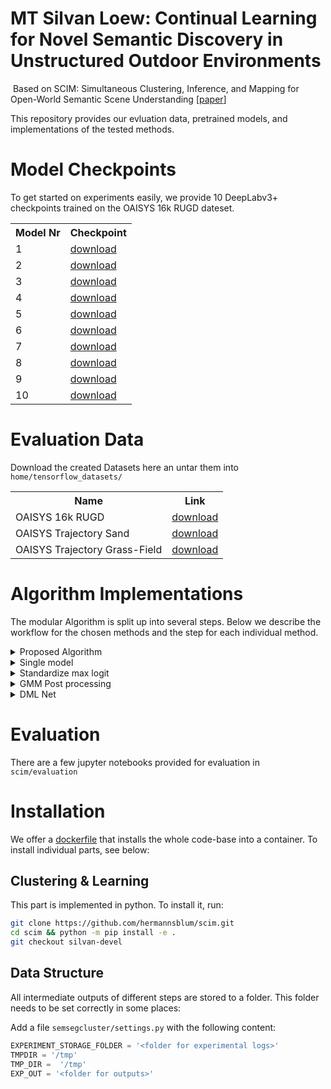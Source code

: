 # MT Silvan Loew: Continual Learning for Novel Semantic Discovery in Unstructured Outdoor Environments
​
Based on SCIM: Simultaneous Clustering, Inference, and Mapping for Open-World Semantic Scene Understanding
[[paper](https://arxiv.org/abs/2206.10670)]


This repository provides our evluation data, pretrained models, and implementations of the tested methods.

# Model Checkpoints
To get started on experiments easily, we provide 10 DeepLabv3+ checkpoints trained on the OAISYS 16k RUGD dateset.

<table>
<tr><th>Model Nr</th><th>Checkpoint</th></tr>
<tr><td>1</td><td><a target="_blank" href="https://polybox.ethz.ch/index.php/s/Bm9N3GMqXzYqqbm">download</a></td></tr>
<tr><td>2</td><td><a target="_blank" href="https://polybox.ethz.ch/index.php/s/T3yNOEcXnXDmoVn">download</a></td></tr>
<tr><td>3</td><td><a target="_blank" href="https://polybox.ethz.ch/index.php/s/dY8Q7xbpkyFXNWw">download</a></td></tr>
<tr><td>4</td><td><a target="_blank" href="https://polybox.ethz.ch/index.php/s/RJcGXjDPXTQ7AIJ">download</a></td></tr>
<tr><td>5</td><td><a target="_blank" href="https://polybox.ethz.ch/index.php/s/T9sQkAVav7jEYyL">download</a></td></tr>
<tr><td>6</td><td><a target="_blank" href="https://polybox.ethz.ch/index.php/s/alu7UZvzxEaFomD">download</a></td></tr>
<tr><td>7</td><td><a target="_blank" href="https://polybox.ethz.ch/index.php/s/8NJbDfjJCpinAp6">download</a></td></tr>
<tr><td>8</td><td><a target="_blank" href="https://polybox.ethz.ch/index.php/s/OWhNgr9XijNaga8">download</a></td></tr>
<tr><td>9</td><td><a target="_blank" href="https://polybox.ethz.ch/index.php/s/vnKp1P3nZ4AY39C">download</a></td></tr>
<tr><td>10</td><td><a target="_blank" href="https://polybox.ethz.ch/index.php/s/3FggFu422AUg8rX">download</a></td></tr>
</table>

# Evaluation Data

Download the created Datasets here an untar them into `home/tensorflow_datasets/`
<table>
<tr><th>Name</th><th>Link</th></tr>
<tr><td>OAISYS 16k RUGD</td><td><a target="_blank" href="https://polybox.ethz.ch/index.php/s/3jcTNtm2rcnFzkB">download</a></td></tr>
<tr><td>OAISYS Trajectory Sand</td><td><a target="_blank" href="https://polybox.ethz.ch/index.php/s/Zbcnlk5MkJHyvaY">download</a></td></tr>
<tr><td>OAISYS Trajectory Grass-Field</td><td><a target="_blank" href="https://polybox.ethz.ch/index.php/s/AJepOzE0EqJBBy4">download</a></td></tr>
</table>

# Algorithm Implementations

The modular Algorithm is split up into several steps. Below we describe the workflow for the chosen methods and the step for each individual method.

<details>
  <summary>Proposed Algorithm</summary>

1. run inference
```bash
python3 deeplab/oaisys_ensemble.py with dataname=$DATASET device=cpu 
```

2. get the deeplab features and run parameter optimisation and clustering
```bash
python3 deeplab/oaisys_seg.py best_hdbscan with subset=$DATASET pretrained_model=$MODEL n_calls=100 cluster_selection_method=eom
```
3. create pseudolabels
```bash
deeplab/oaisys_pseudolabel.py with subset=$DATASET  outlier=$CLUSTER_NAME inlier=$INLIER_NAME uncert=$UNCERT_NAME  uncertainty_threshold=$UNCERT_THRESHOLD
```

4. adapt ensemble model
```bash
python3 deeplab/oaisys_adaptation_ensemble.py with subset=$DATASET pseudolabels=$PSEUDOLABEL_NAME pretrain_dataset=oaisys16k_rugd
```

5. run inference with adapted ensemble model
```bash
python3 deeplab/oaisys_adaptedinference_ensemble.py with subset=$DATASET pretrained_models=$MODELS_LIST pseudolabels=$PSEUDOLABEL_NAME training=$TRAINING_ID
```
</details>

<details>
  <summary>Single model</summary>
Replace the following steps with:

1. run inference
```bash
python3 deeplab/oaisys_inference.py with pretrained_model=$MODEL set=$DATASET
```
4. adapt  model
```bash
python3 deeplab/oaisys_adaptation.py with subset=$DATASET pseudolabels=$PSEUDOLABEL_NAME pretrain_dataset=oaisys16k_rugd
```
5. run inference with adapted model
```bash
python3 deeplab/oaisys_adaptedinference.py with subset=$DATASET pretrained_model=$MODEL pseudolabels=$PSEUDOLABEL_NAME training=$TRAINING_ID
```
  </details>

<details>
  <summary>Standardize max logit</summary>
Follow procedure of single model. Replace step 1 with:

1.1 calculate normaization values
```bash
python3 deeplab/oaisys_normalize_max_logit.py with pretrained_model=$MODEL 
```

1.2. run inference
```bash
python3 deeplab/oaisys_inference.py with pretrained_model=$MODEL set=$DATASET training_set=oaisys16k_rugd normalize_max_logits=True 
```
</details>

<details>
  <summary>GMM Post processing</summary>
Clone an adapted gmm pytorch implementation

```bash
git clone https://github.com/loewsi/gmm-torch.git
```

Before step 1, run the following 2 steps:

0.1. fit gmm model
```bash
python3 deeplab/oaisys_gmm.py gmm_fit with pretrained_model=$MODEL subset=oaisys16k_rugd split=train num_classes=11 subsample=100
```

0.2. fit gmm model
```bash
python3 deeplab/oaisys_gmm.py gmm_predict with pretrained_model=$MODEL training_set=oaisys16k_rugd split=train num_classes=11 subsample=100 subset=$DATASET
```
</details>

<details>
  <summary>DML Net</summary>
We only evaluated our this OOD detection method for our dataset. Follow these steps for reproduction:

```bash
git clone https://github.com/loewsi/Open-World-Semantic-Segmentation.git
cd Open-World-Semantic-Segmentation
git checkout devel-silvan
cd anomaly
python3 train_embedding.py
python3 eval_ood_traditional.py --ood dissum

```
</details>

# Evaluation

There are a few jupyter notebooks provided for evaluation in 
`scim/evaluation`
# Installation

We offer a [dockerfile](https://github.com/hermannsblum/scim/blob/main/Dockerfile) that installs the whole code-base into a container. To install individual parts, see below:

## Clustering & Learning
This part is implemented in python. To install it, run:
```bash
git clone https://github.com/hermannsblum/scim.git
cd scim && python -m pip install -e .
git checkout silvan-devel 
```


## Data Structure

All intermediate outputs of different steps are stored to a folder. This folder needs to be set correctly in some places:

Add a file `semsegcluster/settings.py` with the following content:
```python
EXPERIMENT_STORAGE_FOLDER = '<folder for experimental logs>'
TMPDIR = '/tmp'
TMP_DIR =  '/tmp'
EXP_OUT = '<folder for outputs>'
```
